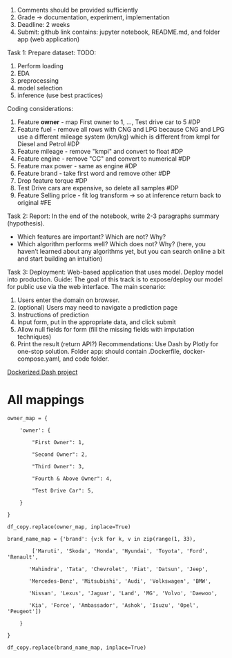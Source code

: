 1. Comments should be provided sufficiently
2. Grade -> documentation, experiment, implementation
3. Deadline: 2 weeks
4. Submit: github link contains: jupyter notebook, README.md, and folder app (web application)

Task 1: Prepare dataset:
TODO:
1. Perform loading
2. EDA
3. preprocessing
4. model selection
5. inference (use best practices)

Coding considerations:
1. Feature **owner** - map First owner to 1, ..., Test drive car to 5 #DP
2. Feature fuel - remove all rows with CNG and LPG because CNG and LPG use a different mileage system (km/kg) which is different from kmpl for Diesel and Petrol #DP
3. Feature mileage - remove "kmpl" and convert to float #DP
4. Feature engine - remove "CC" and convert to numerical #DP
5. Feature max power - same as engine #DP
6. Feature brand - take first word and remove other #DP
7. Drop feature torque #DP
8. Test Drive cars are expensive, so delete all samples #DP
9. Feature Selling price - fit log transform -> so at inference return back to original #FE

Task 2: Report:
In the end of the notebook, write 2-3 paragraphs summary (hypothesis).
- Which features are important? Which are not? Why? 
- Which algorithm performs well? Which does not? Why? (here, you haven’t learned about any algorithms yet, but you can search online a bit and start building an intuition)

Task 3: Deployment:
Web-based application that uses model. Deploy model into production. Guide:
The goal of this track is to expose/deploy our model for public use via the web interface. The main scenario:
1. Users enter the domain on browser.
2. (optional) Users may need to navigate a prediction page
3. Instructions of prediction
4. Input form, put in the appropriate data, and click submit
5. Allow null fields for form (fill the missing fields with imputation techniques)
6. Print the result (return API?)
Recommendations: Use Dash by Plotly for one-stop solution.
Folder app: should contain .Dockerfile, docker-compose.yaml, and code folder.

[Dockerized Dash project](https://github.com/chaklam-silpasuwanchai/Machine-Learning/tree/main/Appendix/Appendix%20-%20Dash%20Plotly)


# All mappings
```
owner_map = {

    'owner': {

        "First Owner": 1,

        "Second Owner": 2,

        "Third Owner": 3,

        "Fourth & Above Owner": 4,

        "Test Drive Car": 5,

    }

}

df_copy.replace(owner_map, inplace=True)
```

```
brand_name_map = {'brand': {v:k for k, v in zip(range(1, 33),

        ['Maruti', 'Skoda', 'Honda', 'Hyundai', 'Toyota', 'Ford', 'Renault',

       'Mahindra', 'Tata', 'Chevrolet', 'Fiat', 'Datsun', 'Jeep',

       'Mercedes-Benz', 'Mitsubishi', 'Audi', 'Volkswagen', 'BMW',

       'Nissan', 'Lexus', 'Jaguar', 'Land', 'MG', 'Volvo', 'Daewoo',

       'Kia', 'Force', 'Ambassador', 'Ashok', 'Isuzu', 'Opel', 'Peugeot'])

    }

}

df_copy.replace(brand_name_map, inplace=True)
```
